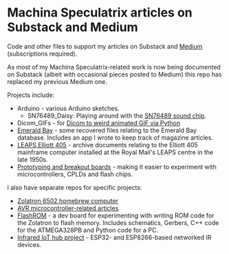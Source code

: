 # Machina Speculatrix articles on Substack and Medium

Code and other files to support my articles on Substack and [Medium](https://medium.com/machina-speculatrix) (subscriptions required).

As most of my Machina Speculatrix-related work is now being documented on Substack (albeit with occasional pieces posted to Medium) this repo has replaced my previous Medium one.

Projects include:

- Arduino - various Arduino sketches.
  - SN76489_Daisy: Playing around with the [SN76489 sound chip](https://medium.com/machina-speculatrix/fun-with-chips-sn76489-sound-generator-ic-879f836f2eda).
- Dicom_GIFs - for [Dicom to weird animated GIF via Python](https://medium.com/machina-speculatrix/dicom-to-weird-animated-gif-via-python-4da926d48714)
- [Emerald Bay](https://medium.com/machina-speculatrix/lost-software-emerald-bay-database-30d30ac475e7) - some recovered files relating to the Emerald Bay database. Includes an app I wrote to keep track of magazine articles.
- [LEAPS Elliott 405](https://medium.com/machina-speculatrix/leaps-elliott-405-1950s-big-iron-d38d695f9e8b) - archive documents relating to the Elliott 405 mainframe computer installed at the Royal Mail's LEAPS centre in the late 1950s.
- [Prototyping and breakout boards](https://medium.com/machina-speculatrix/making-tools-breakout-and-prototyping-boards-for-chips-a2ea4accc2d4) - making it easier to experiment with microcontrollers, CPLDs and flash chips.

I also have separate repos for specific projects:

- [Zolatron 6502 homebrew computer](https://github.com/mspeculatrix/Zolatron64)
- [AVR microcontroller-related articles](https://github.com/mspeculatrix/AVR_8bit_Basics)
- [FlashROM](https://github.com/mspeculatrix/FlashROM) - a dev board for experimenting with writing ROM code for the Zolatron to flash memory. Includes schematics, Gerbers, C++ code for the ATMEGA328PB and Python code for a PC.
- [Infrared IoT hub project](https://github.com/mspeculatrix/IR_IoT_hub) - ESP32- and ESP8266-based networked IR devices.
